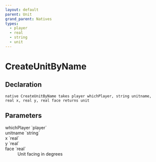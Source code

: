 ```yaml
---
layout: default
parent: Unit
grand_parent: Natives
types:
  - player
  - real
  - string
  - unit
---
```


# CreateUnitByName

## Declaration

```
native CreateUnitByName takes player whichPlayer, string unitname, real x, real y, real face returns unit
```

## Parameters
<dl>
  <dt>whichPlayer `player`</dt>
  <dd></dd>

  <dt>unitname `string`</dt>
  <dd></dd>

  <dt>x `real`</dt>
  <dd></dd>

  <dt>y `real`</dt>
  <dd></dd>

  <dt>face `real`</dt>
  <dd>Unit facing in degrees</dd>
</dl>